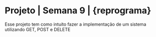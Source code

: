 # Projeto | Semana 9 | {reprograma}

Esse projeto tem como intuíto fazer a implementação de um sistema utilizando GET, POST e DELETE
